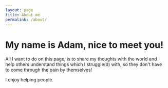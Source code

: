```yaml
---
layout: page
title: About me
permalink: /about/
---
```

# My name is Adam, nice to meet you!

All I want to do on this page, is to share my thoughts with the world and help
others understand things which I struggle(d) with, so they don't have to come
through the pain by themselves!

I enjoy helping people.

